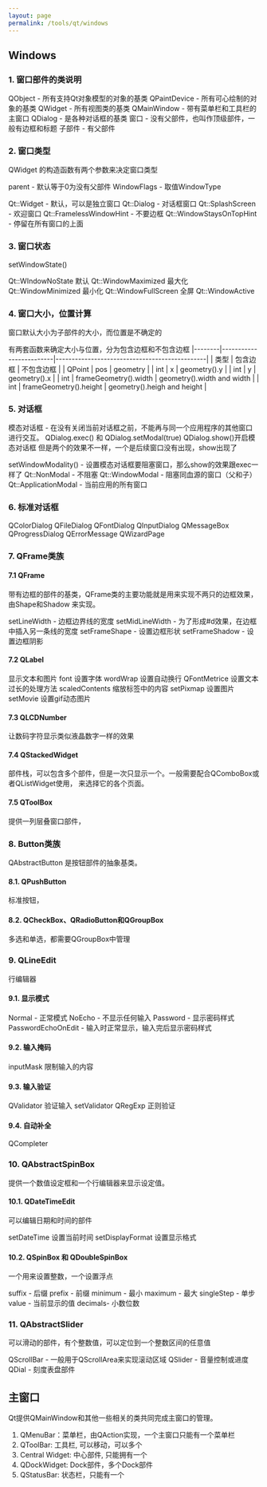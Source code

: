 ```yaml
---
layout: page
permalink: /tools/qt/windows
---
```


## Windows

### 1. 窗口部件的类说明

QObject      - 所有支持Qt对象模型的对象的基类
QPaintDevice - 所有可心绘制的对象的基类
QWidget      - 所有视图类的基类
QMainWindow  - 带有菜单栏和工具栏的主窗口
QDialog      - 是各种对话框的基类
窗口         - 没有父部件，也叫作顶级部件，一般有边框和标题
子部件       - 有父部件

### 2. 窗口类型
QWidget 的构造函数有两个参数来决定窗口类型

parent      - 默认等于0为没有父部件
WindowFlags - 取值WindowType

Qt::Widget               - 默认，可以是独立窗口
Qt::Dialog               - 对话框窗口
Qt::SplashScreen         - 欢迎窗口
Qt::FramelessWindowHint  - 不要边框
Qt::WindowStaysOnTopHint - 停留在所有窗口的上面

### 3. 窗口状态
setWindowState()

Qt::WIndowNoState 默认
Qt::WindowMaximized 最大化
Qt::WindowMinimized 最小化
Qt::WindowFullScreen 全屏
Qt::WindowActive

### 4. 窗口大小，位置计算
窗口默认大小为子部件的大小，而位置是不确定的

有两套函数来确定大小与位置，分为包含边框和不包含边框
|--------|-------------------------|-----------------------------------------------|
| 类型   |  包含边框               |  不包含边框                                   |
| QPoint |  pos                    |  geometry                                     |
| int    |  x                      |  geometry().y                                 |
| int    |  y                      |  geometry().x                                 |
| int    |  frameGeometry().width  |  geometry().width and width                   |
| int    |  frameGeometry().height |  geometry().heigh and height                  |

### 5. 对话框
模态对话框 - 在没有关闭当前对话框之前，不能再与同一个应用程序的其他窗口进行交互。
            QDialog.exec() 和 QDialog.setModal(true) QDialog.show()开启模态对话框
            但是两个的效果不一样，一个是后续窗口没有出现，show出现了

setWindowModality() - 设置模态对话框要阻塞窗口，那么show的效果跟exec一样了
    Qt::NonModal  -  不阻塞
    Qt::WindowModal - 阻塞同血源的窗口（父和子）
    Qt::ApplicationModal - 当前应用的所有窗口


### 6. 标准对话框
QColorDialog
QFileDialog
QFontDialog
QInputDialog
QMessageBox
QProgressDialog
QErrorMessage
QWizardPage

### 7. QFrame类族
#### 7.1 QFrame
带有边框的部件的基类，QFrame类的主要功能就是用来实现不两只的边框效果，由Shape和Shadow
来实现。

setLineWidth  - 边框边界线的宽度
setMidLineWidth - 为了形成#d效果，在边框中插入另一条线的宽度
setFrameShape - 设置边框形状
setFrameShadow - 设置边框阴影

#### 7.2 QLabel
显示文本和图片
font 设置字体
wordWrap 设置自动换行
QFontMetrice 设置文本过长的处理方法
scaledContents 缩放标签中的内容
setPixmap 设置图片
setMovie 设置gif动态图片


#### 7.3 QLCDNumber
让数码字符显示类似液晶数字一样的效果

#### 7.4 QStackedWidget
部件栈，可以包含多个部件，但是一次只显示一个。一般需要配合QComboBox或者QListWidget使用，
来选择它的各个页面。

#### 7.5 QToolBox
提供一列层叠窗口部件，

### 8. Button类族
QAbstractButton 是按钮部件的抽象基类。

#### 8.1. QPushButton
标准按钮， 

#### 8.2. QCheckBox、QRadioButton和QGroupBox
多选和单选，都需要QGroupBox中管理

### 9. QLineEdit
行编辑器

#### 9.1. 显示模式
Normal - 正常模式
NoEcho - 不显示任何输入
Password - 显示密码样式
PasswordEchoOnEdit - 输入时正常显示，输入完后显示密码样式

#### 9.2. 输入掩码
inputMask 限制输入的内容

#### 9.3. 输入验证
QValidator 验证输入
setValidator
QRegExp 正则验证

#### 9.4. 自动补全
QCompleter

### 10. QAbstractSpinBox
提供一个数值设定框和一个行编辑器来显示设定值。

#### 10.1. QDateTimeEdit
可以编辑日期和时间的部件

setDateTime  设置当前时间
setDisplayFormat 设置显示格式


#### 10.2. QSpinBox 和 QDoubleSpinBox
一个用来设置整数，一个设置浮点

suffix  -  后缀
prefix  -  前缀
minimum -  最小
maximum -  最大
singleStep - 单步
value   -  当前显示的值 
decimals-  小数位数

### 11. QAbstractSlider
可以滑动的部件，有个整数值，可以定位到一个整数区间的任意值 

QScrollBar - 一般用于QScrollArea来实现滚动区域
QSlider    - 音量控制或进度
QDial      - 刻度表盘部件

## 主窗口
Qt提供QMainWindow和其他一些相关的类共同完成主窗口的管理。

1. QMenuBar：菜单栏，由QAction实现，一个主窗口只能有一个菜单栏
2. QToolBar: 工具栏, 可以移动，可以多个
3. Central Widget: 中心部件, 只能拥有一个
4. QDockWidget: Dock部件，多个Dock部件
5. QStatusBar: 状态栏，只能有一个


